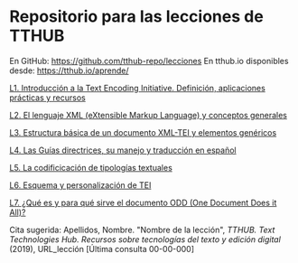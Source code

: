 # Repositorio para las lecciones de TTHUB

En GitHub: <https://github.com/tthub-repo/lecciones>
En tthub.io disponibles desde: <https://tthub.io/aprende/>

[L1. Introducción a la Text Encoding Initiative. Definición, aplicaciones prácticas y recursos](https://tthub-repo.github.io/lecciones/L1_Intro_a_TEI)

[L2. El lenguaje XML (eXtensible Markup Language) y conceptos generales](https://tthub-repo.github.io/lecciones/L2_XML)

[L3. Estructura básica de un documento XML-TEI y elementos genéricos](https://tthub-repo.github.io/lecciones/L3_Basicos_TEI)

[L4. Las Guías directrices, su manejo y traducción en español](https://tthub-repo.github.io/lecciones/L4_Guias)

[L5. La codificicación de tipologías textuales](https://tthub-repo.github.io/lecciones/L5_Tipologias)

[L6. Esquema y personalización de TEI](https://tthub-repo.github.io/lecciones/L6_Esquemas)

[L7. ¿Qué es y para qué sirve el documento ODD (One Document Does it All)?](https://tthub-repo.github.io/lecciones/L7_ODD)

Cita sugerida: Apellidos, Nombre. "Nombre de la lección", *TTHUB. Text Technologies Hub. Recursos sobre tecnologías del texto y edición digital* (2019), URL_lección [Última consulta 00-00-000]



